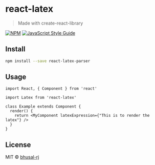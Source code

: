 # react-latex

> Made with create-react-library

[![NPM](https://img.shields.io/npm/v/react-latex.svg)](https://www.npmjs.com/package/react-latex) [![JavaScript Style Guide](https://img.shields.io/badge/code_style-standard-brightgreen.svg)](https://standardjs.com)

## Install

```bash
npm install --save react-latex-parser
```

## Usage

```tsx
import React, { Component } from 'react'

import Latex from 'react-latex'

class Example extends Component {
  render() {
    return <MyComponent latexExpression={"This is to render the latex"} />
  }
}
```

## License

MIT © [bhusal-rj](https://github.com/bhusal-rj)
